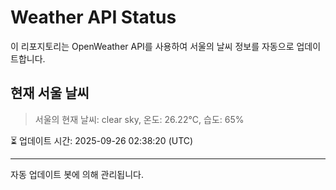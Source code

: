 
# Weather API Status

이 리포지토리는 OpenWeather API를 사용하여 서울의 날씨 정보를 자동으로 업데이트합니다.

## 현재 서울 날씨
> 서울의 현재 날씨: clear sky, 온도: 26.22°C, 습도: 65%

⏳ 업데이트 시간: 2025-09-26 02:38:20 (UTC)

---
자동 업데이트 봇에 의해 관리됩니다.
